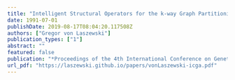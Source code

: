 ```yaml
---
title: "Intelligent Structural Operators for the k-way Graph Partitioning Problem"
date: 1991-07-01
publishDate: 2019-08-17T08:04:20.117508Z
authors: ["Gregor von Laszewski"]
publication_types: ["1"]
abstract: ""
featured: false
publication: "*Proceedings of the 4th International Conference on Genetic Algorithms*"
url_pdf: "https://laszewski.github.io/papers/vonLaszewski-icga.pdf"
---
```


